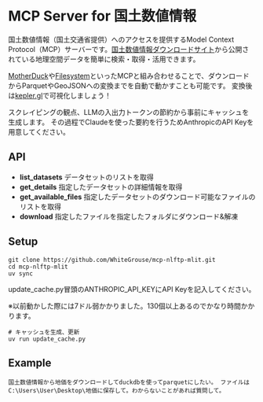 # MCP Server for 国土数値情報
国土数値情報（国土交通省提供）へのアクセスを提供するModel Context Protocol（MCP）サーバーです。[国土数値情報ダウンロードサイト](https://nlftp.mlit.go.jp/ksj/index.html)から公開されている地理空間データを簡単に検索・取得・活用できます。

[MotherDuck](https://github.com/motherduckdb/mcp-server-motherduck)や[Filesystem](https://github.com/modelcontextprotocol/servers/tree/main/src/filesystem)といったMCPと組み合わせることで、ダウンロードからParquetやGeoJSONへの変換までを自動で動かすことも可能です。
変換後は[kepler.gl](https://kepler.gl/)で可視化しましょう！

スクレイピングの観点、LLMの入出力トークンの節約から事前にキャッシュを生成します。
その過程でClaudeを使った要約を行うためAnthropicのAPI Keyを用意してください。

## API
- **list_datasets** データセットのリストを取得
- **get_details** 指定したデータセットの詳細情報を取得
- **get_available_files** 指定したデータセットのダウンロード可能なファイルのリストを取得
- **download** 指定したファイルを指定したフォルダにダウンロード&解凍

## Setup
```
git clone https://github.com/WhiteGrouse/mcp-nlftp-mlit.git
cd mcp-nlftp-mlit
uv sync
```

update_cache.py冒頭のANTHROPIC_API_KEYにAPI Keyを記入してください。

※以前動かした際には7ドル弱かかりました。130個以上あるのでかなり時間かかります。

```
# キャッシュを生成、更新
uv run update_cache.py
```

## Example
```
国土数値情報から地価をダウンロードしてduckdbを使ってparquetにしたい。 ファイルはC:\Users\User\Desktop\地価に保存して。わからないことがあれば質問して。
```